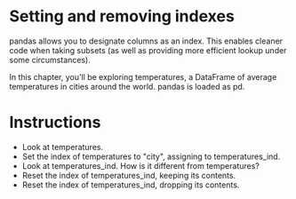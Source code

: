 # Setting and removing indexes
pandas allows you to designate columns as an index. This enables cleaner code when taking subsets (as well as providing more efficient lookup under some circumstances).

In this chapter, you'll be exploring temperatures, a DataFrame of average temperatures in cities around the world. pandas is loaded as pd.

# Instructions

- Look at temperatures.
- Set the index of temperatures to "city", assigning to temperatures_ind.
- Look at temperatures_ind. How is it different from temperatures?
- Reset the index of temperatures_ind, keeping its contents.
- Reset the index of temperatures_ind, dropping its contents.
